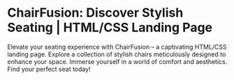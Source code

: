 # ChairFusion: Discover Stylish Seating | HTML/CSS Landing Page
 Elevate your seating experience with ChairFusion – a captivating HTML/CSS landing page. Explore a collection of stylish chairs meticulously designed to enhance your space. Immerse yourself in a world of comfort and aesthetics. Find your perfect seat today!
